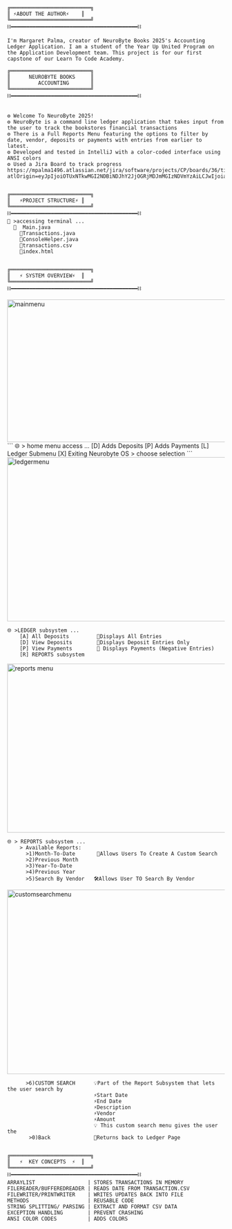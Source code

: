```
╔══════════════════════════╗
║ ⚡ABOUT THE AUTHOR⚡    ║      
╚══════════════════════════╝
⛓️━━━━━━━━━━━━━━━━━━━━━━━━━━━━━━━━━━━━━━━━━⛓️

I'm Margaret Palma, creator of NeuroByte Books 2025's Accounting Ledger Application. I am a student of the Year Up United Program on the Application Development team. This project is for our first capstone of our Learn To Code Academy. 

╔══════════════════════════╗
║      NEUROBYTE BOOKS     ║
║         ACCOUNTING       ║
╚══════════════════════════╝
⛓️━━━━━━━━━━━━━━━━━━━━━━━━━━━━━━━━━━━━━━━━━⛓️


⚙️ Welcome To NeuroByte 2025!
⚙️ NeuroByte is a command line ledger application that takes input from the user to track the bookstores financial transactions
⚙️ There is a Full Reports Menu featuring the options to filter by date, vendor, deposits or payments with entries from earlier to latest.
⚙️ Developed and tested in IntelliJ with a color-coded interface using ANSI colors
⚙️ Used a Jira Board to track progress https://mpalma1496.atlassian.net/jira/software/projects/CP/boards/36/timeline?atlOrigin=eyJpIjoiOTUxNTkwMGI2NDBiNDJhY2JjOGRjMDJmMGIzNDVmYzAiLCJwIjoiaiJ9


╔══════════════════════════╗
║   ⚡PROJECT STRUCTURE⚡ ║      
╚══════════════════════════╝
⛓️━━━━━━━━━━━━━━━━━━━━━━━━━━━━━━━━━━━━━━━━━⛓️
💾 >accessing terminal ...
  💾  Main.java          
    💾Transactions.java 
    💾ConsoleHelper.java  
    💾transactions.csv
    💾index.html


╔══════════════════════════╗
║   ⚡ SYSTEM OVERVIEW⚡  ║      
╚══════════════════════════╝
⛓️━━━━━━━━━━━━━━━━━━━━━━━━━━━━━━━━━━━━━━━━━⛓️
```
<img width="858" height="330" alt="mainmenu" src="https://github.com/user-attachments/assets/c715ee02-9055-4cb7-86c9-9c672bc5b4a5" />
```
🌐 > home menu access ...
    [D] Adds Deposits
    [P] Adds Payments
    [L] Ledger Submenu
    [X] Exiting Neurobyte OS
    > choose selection
```

<img width="805" height="380" alt="ledgermenu" src="https://github.com/user-attachments/assets/a3bbb2c5-e5e8-453f-8a62-bea55819eb84" />

```
🌐 >LEDGER subsystem ... 
    [A] All Deposits         🧩Displays All Entries
    [D] View Deposits        🧩Displays Deposit Entries Only
    [P] View Payments        🧩 Displays Payments (Negative Entries) 
    [R] REPORTS subsystem     
```
<img width="817" height="391" alt="reports menu" src="https://github.com/user-attachments/assets/21553112-1f4c-4e3a-8332-879fc33fe5d8" />

```
🌐 > REPORTS subsystem ... 
    > Available Reports: 
      >1)Month-To-Date       🧩Allows Users To Create A Custom Search
      >2)Previous Month
      >3)Year-To-Date
      >4)Previous Year
      >5)Search By Vendor   🛠️Allows User TO Search By Vendor
```
<img width="857" height="427" alt="customsearchmenu" src="https://github.com/user-attachments/assets/bf2a425d-b4d1-4adc-8497-600b5eafc775" />

```
      >6)CUSTOM SEARCH      💡Part of the Report Subsystem that lets the user search by 
                            ⚡Start Date
                            ⚡End Date
                            ⚡Description                            
                            ⚡Vendor
                            ⚡Amount
                            💡 This custom search menu gives the user the 
       >0)Back              🧩Returns back to Ledger Page                 
                            

╔══════════════════════════╗
║   ⚡  KEY CONCEPTS  ⚡  ║      
╚══════════════════════════╝
⛓️━━━━━━━━━━━━━━━━━━━━━━━━━━━━━━━━━━━━━━━━━⛓️
ARRAYLIST                 | STORES TRANSACTIONS IN MEMORY
FILEREADER/BUFFEREDREADER | READS DATE FROM TRANSACTION.CSV
FILEWRITER/PRINTWRITER    | WRITES UPDATES BACK INTO FILE
METHODS                   | REUSABLE CODE
STRING SPLITTING/ PARSING | EXTRACT AND FORMAT CSV DATA
EXCEPTION HANDLING        | PREVENT CRASHING
ANSI COLOR CODES          | ADDS COLORS 
```
